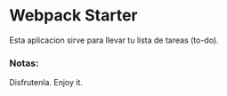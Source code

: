 # Webpack Starter

Esta aplicacion sirve para llevar tu lista de tareas (to-do).

### Notas:

Disfrutenla. Enjoy it.
